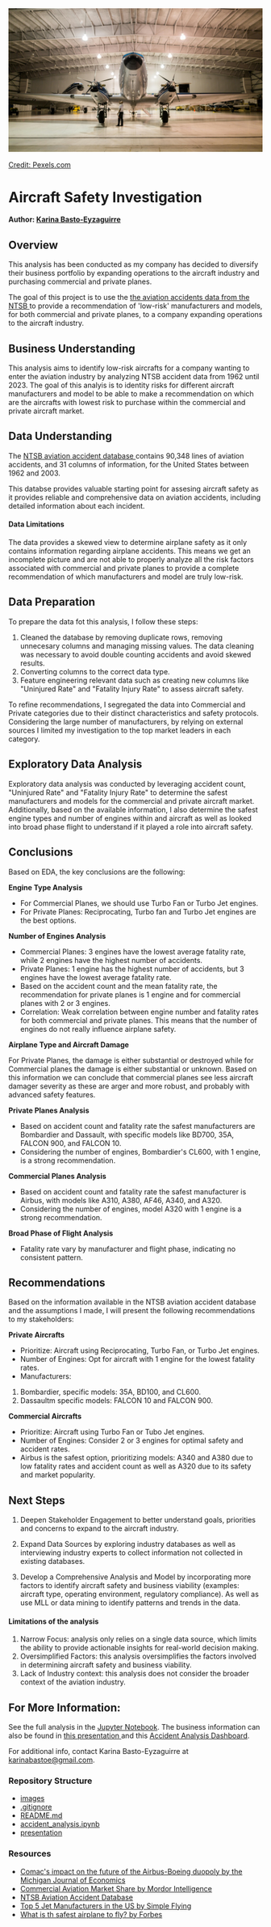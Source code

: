 <img src="images/airplane_hangar.jpg">

[Credit: Pexels.com](https://www.pexels.com/search/hangar/)

# Aircraft Safety Investigation

**Author: <a href="https://www.linkedin.com/in/karina-basto-eyzaguirre-203a0445/"> Karina Basto-Eyzaguirre</a>**


## Overview
This analysis has been conducted as my company has decided to diversify their business portfolio by expanding operations to the aircraft industry and purchasing commercial and private planes.

The goal of this project is to use the <a href="https://www.kaggle.com/datasets/khsamaha/aviation-accident-database-synopses">the aviation accidents data from the NTSB </a> to provide a recommendation of 'low-risk' manufacturers and models, for both commercial and private planes, to a company expanding operations to the aircraft industry. 

## Business Understanding
This analysis aims to identify low-risk aircrafts for a company wanting to enter the aviation industry by analyzing NTSB accident data from 1962 until 2023. The goal of this analyis is to identity risks for different aircraft manufacturers and model to be able to make a recommendation on which are the aircrafts with lowest risk to purchase within the commercial and private aircraft market.

## Data Understanding
The <a href="https://www.kaggle.com/datasets/khsamaha/aviation-accident-database-synopses"> NTSB aviation accident database </a> contains  90,348 lines of aviation accidents, and 31 columns of information, for the United States between 1962 and 2003.

This databse provides  valuable starting point for assesing aircraft safety as it provides reliable and comprehensive  data on aviation accidents, including detailed information about each incident.

#### Data Limitations
The data provides a skewed view to determine airplane safety as it only contains information regarding airplane accidents. This means we get an incomplete picture and are not able to properly analyze all the risk factors associated with commercial and private planes to provide a complete recommendation of which manufacturers and model are truly low-risk.

## Data Preparation
To prepare the data fot this analysis, I follow these steps:
1. Cleaned the database by removing duplicate rows, removing unnecesary columns and managing missing values. The data cleaning was necessary to avoid double counting accidents and avoid skewed results.
2. Converting columns to the correct data type.
3. Feature engineering relevant data such as creating new columns like "Uninjured Rate" and "Fatality Injury Rate" to assess aircraft safety.

To refine recommendations, I segregated the data into Commercial and Private categories due to their distinct characteristics and safety protocols. Considering the large number of manufacturers, by relying on external sources I limited my investigation to the top market leaders in each category.

## Exploratory Data Analysis
Exploratory data analysis was conducted by leveraging accident count, "Uninjured Rate" and "Fatality Injury Rate" to determine the safest manufacturers and models for the commercial and private aircraft market. Additionally, based on the available information, I also determine the safest engine types and number of engines within and aircraft as well as looked into broad phase flight to understand if it played a role into aircraft safety.

## Conclusions
Based on EDA, the key conclusions are the following:

**Engine Type Analysis**

- For Commercial Planes, we should use Turbo Fan or Turbo Jet engines.
- For Private Planes: Reciprocating, Turbo fan and Turbo Jet engines are the best options.
  
**Number of Engines Analysis**

- Commercial Planes: 3 engines have the lowest average fatality rate, while 2 engines have the highest number of accidents.
- Private Planes: 1 engine has the highest number of accidents, but 3 engines have the lowest average fatality rate.
- Based on the accident count and the mean fatality rate, the recommendation for private planes is 1 engine and for commercial planes with 2 or 3 engines.
- Correlation: Weak correlation between engine number and fatality rates for both commercial and private planes. This means that the number of engines do not really influence airplane safety.

**Airplane Type and Aircraft Damage**

For Private Planes, the damage is either substantial or destroyed while for Commercial planes the damage is either substantial or unknown. Based on this information we can conclude that commercial planes see less aircraft damager severity as these are arger and more robust, and probably with advanced safety features.

**Private Planes Analysis**

- Based on accident count and fatality rate the safest manufacturers are Bombardier and Dassault, with specific models like BD700, 35A, FALCON 900, and FALCON 10.
- Considering the number of engines, Bombardier's CL600, with 1 engine, is a strong recommendation.

**Commercial Planes Analysis**

- Based on accident count and fatality rate the safest manufacturer is Airbus, with models like A310, A380, AF46, A340, and A320.
- Considering the number of engines, model A320 with 1 engine is a strong recommendation.

**Broad Phase of Flight Analysis**

- Fatality rate vary by manufacturer and flight phase, indicating no consistent pattern.

## Recommendations
Based on the information available in the NTSB aviation accident database and the assumptions I made, I will present the following recommendations to my stakeholders:

**Private Aircrafts**

- Prioritize: Aircraft using Reciprocating, Turbo Fan, or Turbo Jet engines.
- Number of Engines: Opt for aircraft with 1 engine for the lowest fatality rates.
- Manufacturers:
1. Bombardier, specific models: 35A, BD100, and CL600.
2. Dassaultm specific models: FALCON 10 and FALCON 900.

**Commercial Aircrafts**

- Prioritize: Aircraft using Turbo Fan or Tubo Jet engines.
- Number of Engines: Consider 2 or 3 engines for optimal safety and accident rates.
- Airbus is the safest option, prioritizing models: A340 and A380 due to low fatality rates and accident count as well as A320 due to its safety and market popularity.

## Next Steps 
1. Deepen Stakeholder Engagement to better understand goals, priorities and concerns to expand to the aircraft industry.

2. Expand Data Sources by exploring industry databases as well as interviewing industry experts to collect information not collected in existing databases.

3. Develop a Comprehensive Analysis and Model by incorporating more factors to identify aircraft safety and business viability (examples: aircraft type, operating environment, regulatory compliance). As well as use MLL or data mining to identify patterns and trends in the data.

#### Limitations of the analysis
1. Narrow Focus: analysis only relies on a single data source, which limits the ability to provide actionable insights for real-world decision making.
2. Oversimplified Factors: this analysis oversimplifies the factors involved in determining aircraft safety and business viability.
3. Lack of Industry context: this analysis does not consider the broader context of the aviation industry.

## For More Information:
See the full analysis in the <a href="https://github.com/KBE25/risk_analysis/blob/main/accident_analysis.ipynb">Jupyter Notebook</a>.
The business information can also be found in <a href="">this presentation </a> and this <a href="">Accident Analysis Dashboard</a>.

For additional info, contact Karina Basto-Eyzaguirre at karinabastoe@gmail.com.

### Repository Structure
- <a href="https://github.com/KBE25/risk_analysis/tree/main/images"> images </a>
- <a href="https://github.com/KBE25/risk_analysis/blob/main/.gitignore"> .gitignore </a>
- <a href="https://github.com/KBE25/risk_analysis/blob/main/README.md"> README.md </a>
- <a href="https://github.com/KBE25/risk_analysis/blob/main/accident_analysis.ipynb"> accident_analysis.ipynb </a>
- <a href=""> presentation </a>

### Resources
- <a href="https://sites.lsa.umich.edu/mje/2024/05/08/comacs-impact-on-the-future-of-the-airbus-boeing-duopoly/#:~:text=For%20decades%2C%20two%20major%20firms,other%2060.4%25%20of%20the%20industry."> Comac's impact on the future of the Airbus-Boeing duopoly by the Michigan Journal of Economics </a>
- <a href="https://www.mordorintelligence.com/industry-reports/commercial-aircraft-market/market-share"> Commercial Aviation Market Share by Mordor Intelligence </a>
- <a href="https://www.kaggle.com/datasets/khsamaha/aviation-accident-database-synopses">NTSB Aviation Accident Database</a>
- <a href="https://simpleflying.com/top-5-private-jet-manufacturers-market-share-usa/"> Top 5 Jet Manufacturers in the US by Simple Flying </a>
- <a href="https://www.forbes.com/sites/geoffwhitmore/2019/08/16/what-is-the-safest-airplane-to-fly/"> What is th safest airplane to fly? by Forbes</a>